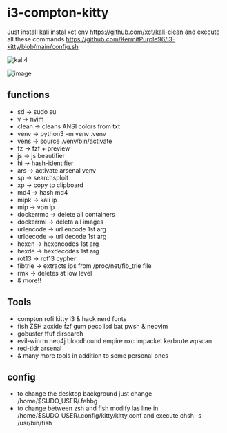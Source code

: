 # i3-compton-kitty

Just install kali
instal xct env https://github.com/xct/kali-clean
and execute all these commands https://github.com/KermitPurple96/i3-kitty/blob/main/config.sh


![kali4](https://github.com/user-attachments/assets/3eec1603-91e7-47e7-8ecf-7a23e14206cd)



![image](https://github.com/user-attachments/assets/3fea1f24-0430-4529-974d-83facd796380)


## functions
- sd -> sudo su
- v -> nvim
- clean -> cleans ANSI colors from txt
- venv -> python3 -m venv .venv
- vens -> source .venv/bin/activate
- fz -> fzf + preview
- js -> js beautifier
- hi -> hash-identifier
- ars -> activate arsenal venv
- sp -> searchsploit
- xp -> copy to clipboard
- md4 -> hash md4
- mipk -> kali ip
- mip -> vpn ip
- dockerrmc -> delete all containers
- dockerrmi -> deleta all images
- urlencode -> url encode 1st arg
- urldecode -> url decode 1st arg
- hexen -> hexencodes 1st arg
- hexde -> hexdecodes 1st arg
- rot13 -> rot13 cypher
- fibtrie -> extracts ips from /proc/net/fib_trie file
- rmk -> deletes at low level
- & more!!

## Tools
- compton rofi kitty i3 & hack nerd fonts
- fish ZSH zoxide fzf gum peco lsd bat pwsh & neovim
- gobuster ffuf dirsearch 
- evil-winrm neo4j bloodhound empire nxc impacket kerbrute wpscan
- red-tldr arsenal
- & many more tools in addition to some personal ones

## config
- to change the desktop background just change /home/$SUDO_USER/.fehbg
- to change between zsh and fish modify las line in /home/$SUDO_USER/.config/kitty/kitty.conf and execute chsh -s /usr/bin/fish



